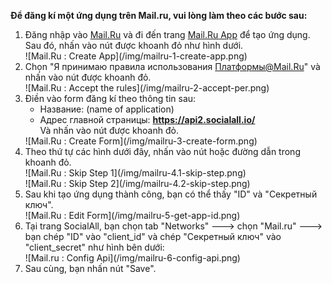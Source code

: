 __Để đăng kí một ứng dụng trên Mail.ru, vui lòng làm theo các bước sau:__

1. Đăng nhập vào [Mail.Ru](https://e.mail.ru/signup?lang=en_US) và đi đến trang [Mail.Ru App](http://api.mail.ru/sites/my/add/) để tạo ứng dụng. <br />
   Sau đó, nhấn vào nút được khoanh đỏ như hình dưới.
    <div class="soclall-br"></div>
    ![Mail.Ru : Create App](/img/mailru-1-create-app.png)
    <div class="soclall-br"></div>
2. Chọn "Я принимаю правила использования Платформы@Mail.Ru" và nhấn vào nút được khoanh đỏ.
    <div class="soclall-br"></div>
    ![Mail.Ru : Accept the rules](/img/mailru-2-accept-per.png)
    <div class="soclall-br"></div>
3. Điền vào form đăng kí theo thông tin sau:
    * Название: (name of application)
    * Адрес главной страницы: __https://api2.socialall.io/__ <br/>
   Và nhấn vào nút được khoanh đỏ.
    <div class="soclall-br"></div>
    ![Mail.Ru : Create Form](/img/mailru-3-create-form.png)
    <div class="soclall-br"></div>
4.  Theo thứ tự các hình dưới đây, nhấn vào nút hoặc đường dẫn trong khoanh đỏ.
    <div class="soclall-br"></div>
    ![Mail.Ru : Skip Step 1](/img/mailru-4.1-skip-step.png)
    <div class="soclall-br"></div>
    ![Mail.Ru : Skip Step 2](/img/mailru-4.2-skip-step.png)
    <div class="soclall-br"></div>
5. Sau khi tạo ứng dụng thành công, bạn có thể thấy "ID" và "Секретный ключ".
    <div class="soclall-br"></div>
    ![Mail.Ru : Edit Form](/img/mailru-5-get-app-id.png)
    <div class="soclall-br"></div>
6. Tại trang SocialAll, bạn chọn tab "Networks" ---> chọn "Mail.ru" ---> bạn chép "ID" vào "client_id" và chép "Секретный ключ" vào "client_secret" như hình bên dưới:
    <div class="soclall-br"></div>
    ![Mail.ru : Config Api](/img/mailru-6-config-api.png)
    <div class="soclall-br"></div>
7. Sau cùng, bạn nhấn nút "Save".
